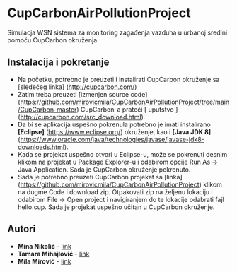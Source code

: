 # CupCarbonAirPollutionProject
Simulacja WSN sistema za monitoring zagađenja vazduha u urbanoj sredini pomoću CupCarbon okruženja.

## Instalacija i pokretanje

- Na početku, potrebno je preuzeti i instalirati CupCarbon okruženje sa [sledećeg linka] (http://cupcarbon.com/)
- Zatim treba preuzeti [izmenjen source code] (https://github.com/mirovicmila/CupCarbonAirPollutionProject/tree/main/CupCarbon-master) CupCarbon-a prateći [ uputstvo ] (http://cupcarbon.com/src_download.html).
- Da bi se aplikacija uspešno pokrenula potrebno je imati instalirano **[Eclipse]** (https://www.eclipse.org/) okruženje, kao i **[Java JDK 8]** (https://www.oracle.com/java/technologies/javase/javase-jdk8-downloads.html).
- Kada se projekat uspešno otvori u Eclipse-u, može se pokrenuti desnim klikom na projekat u Package Explorer-u i odabirom opcije Run As -> Java Application. Sada je CupCarbon okruženje pokrenuto. 
- Sada je potrebno preuzeti CupCarbon projekat sa [linka] (https://github.com/mirovicmila/CupCarbonAirPollutionProject) klikom na dugme Code i download zip. Otpakovati zip na željenu lokaciju i odabirom File -> Open project i navigiranjem do te lokacije odabrati fajl hello.cup. Sada je projekat uspešno učitan u CupCarbon okruženje. 

## Autori

* **Mina Nikolić** - [link](https://github.com/MinaNikolic98)
* **Tamara Mihajlović** - [link](https://github.com/tamaramihajlovic)
* **Mila Mirović** - [link](https://github.com/mirovicmila)

